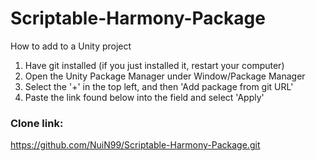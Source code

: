 # Scriptable-Harmony-Package

How to add to a Unity project

1. Have git installed (if you just installed it, restart your computer)
2. Open the Unity Package Manager under Window/Package Manager
3. Select the '+' in the top left, and then 'Add package from git URL'
4. Paste the link found below into the field and select 'Apply'

### Clone link: 
https://github.com/NuiN99/Scriptable-Harmony-Package.git
